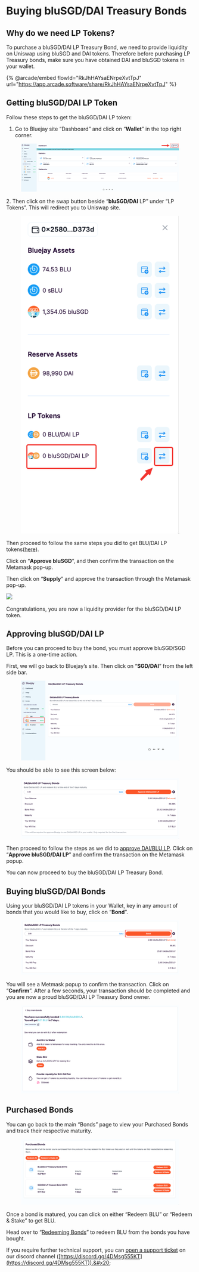 # Buying bluSGD/DAI Treasury Bonds

## Why do we need LP Tokens?

To purchase a bluSGD/DAI LP Treasury Bond, we need to provide liquidity on Uniswap using bluSGD and DAI tokens. Therefore before purchasing LP Treasury bonds, make sure you have obtained DAI and bluSGD tokens in your wallet.

{% @arcade/embed flowId="RkJhHAYsaENrpeXvtTpJ" url="https://app.arcade.software/share/RkJhHAYsaENrpeXvtTpJ" %}

## Getting bluSGD/DAI LP Token

Follow these steps to get the bluSGD/DAI LP token:

1. Go to Bluejay site “Dashboard” and click on “**Wallet**” in the top right corner.

<figure><img src="../../.gitbook/assets/SCR-20221025-htq.png" alt=""><figcaption></figcaption></figure>

2\. Then click on the swap button beside “**bluSGD/DAI** LP” under “LP Tokens”. This will redirect you to Uniswap site.

<figure><img src="../../.gitbook/assets/SCR-20221025-l9d.png" alt=""><figcaption></figcaption></figure>

Then proceed to follow the same steps you did to get BLU/DAI LP tokens([here](broken-reference)).

Click on “**Approve bluSGD**”, and then confirm the transaction on the Metamask pop-up.

Then click on “**Supply**” and approve the transaction through the Metamask pop-up.

![](../../.gitbook/assets/supply\_1.png)

Congratulations, you are now a liquidity provider for the bluSGD/DAI LP token.

## Approving bluSGD/DAI LP

Before you can proceed to buy the bond, you must approve bluSGD/SGD LP. This is a one-time action.

First, we will go back to Bluejay’s site. Then click on “**SGD/DAI**” from the left side bar.

<figure><img src="../../.gitbook/assets/SCR-20221025-lda.png" alt=""><figcaption></figcaption></figure>

You should be able to see this screen below:

<figure><img src="../../.gitbook/assets/SCR-20221025-lmu.png" alt=""><figcaption></figcaption></figure>

Then proceed to follow the steps as we did to [approve DAI/BLU LP](broken-reference). Click on “**Approve bluSGD/DAI LP**” and confirm the transaction on the Metamask popup.

You can now proceed to buy the bluSGD/DAI LP Treasury Bond.

## Buying bluSGD/DAI Bonds

Using your bluSGD/DAI LP tokens in your Wallet, key in any amount of bonds that you would like to buy, click on “**Bond**”.

<figure><img src="../../.gitbook/assets/SCR-20221025-lqf.png" alt=""><figcaption></figcaption></figure>

You will see a Metmask popup to confirm the transaction. Click on “**Confirm**”. After a few seconds, your transaction should be completed and you are now a proud bluSGD/DAI LP Treasury Bond owner.

<figure><img src="../../.gitbook/assets/SCR-20221025-m8u.png" alt=""><figcaption></figcaption></figure>

## Purchased Bonds

You can go back to the main “Bonds” page to view your Purchased Bonds and track their respective maturity.

<figure><img src="../../.gitbook/assets/SCR-20221025-m9q.png" alt=""><figcaption></figcaption></figure>

Once a bond is matured, you can click on either “Redeem BLU” or “Redeem & Stake” to get BLU.

Head over to “[Redeeming Bonds](../redeeming-bonds.md)” to redeem BLU from the bonds you have bought.

If you require further technical support, you can [open a support ticket](broken-reference) on our discord channel ([https://discord.gg/4DMsg555KT](https://discord.gg/4DMsg555KT)).&#x20;
